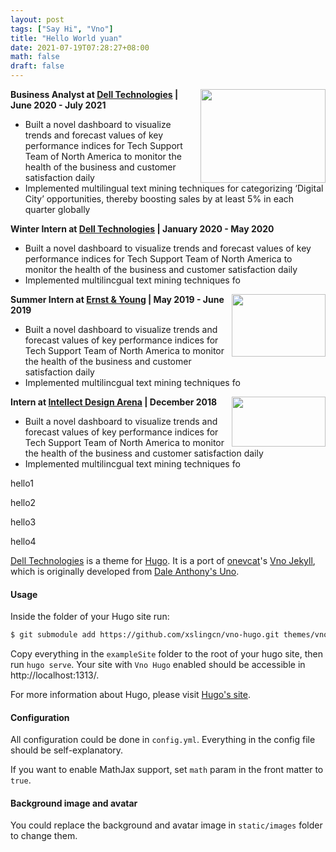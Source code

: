 ```yaml
---
layout: post
tags: ["Say Hi", "Vno"]
title: "Hello World yuan"
date: 2021-07-19T07:28:27+08:00
math: false
draft: false
---
```


<img align="right" top="1200" width="200" height="150" topmargin="5000" src="dell.png">

**Business Analyst at [Dell Technologies](https://www.delltechnologies.com/en-gb/index.htm) | June 2020 - July 2021**

* Built a novel dashboard to visualize trends and forecast values of key performance indices for Tech Support Team of North America to monitor the health of the business and customer satisfaction daily
* Implemented multilingual text mining techniques for categorizing ‘Digital City’ opportunities, thereby boosting sales by at least 5% in each quarter globally
 
 <!--p align="center">  1 </p-->
 
<!--img align="left" width="200" height="150" src="dell2.png"-->

**Winter Intern at [Dell Technologies](https://www.delltechnologies.com/en-gb/index.htm) | January 2020 - May 2020**

* Built a novel dashboard to visualize trends and forecast values of key performance indices for Tech Support Team of North America to monitor the health of the business and customer satisfaction daily
* Implemented multilincgual text mining techniques fo 



 <!--p align="center">  2 </p-->
 
<img align="right" width="150" height="100" src="EY.png">

**Summer Intern at [Ernst & Young](https://www.ey.com/en_in) | May 2019 - June 2019**

* Built a novel dashboard to visualize trends and forecast values of key performance indices for Tech Support Team of North America to monitor the health of the business and customer satisfaction daily
* Implemented multilincgual text mining techniques fo 


<img align="right" width="150" height="80" src="intellect.png">

**Intern at [Intellect Design Arena](https://www.intellectdesign.com/about-us) | December 2018**

* Built a novel dashboard to visualize trends and forecast values of key performance indices for Tech Support Team of North America to monitor the health of the business and customer satisfaction daily
* Implemented multilincgual text mining techniques fo 






 

hello1

hello2

hello3

hello4


[Dell Technologies](https://www.delltechnologies.com/en-gb/index.htm) is a theme for [Hugo](https://gohugo.io). It is a port of [onevcat](https://onevcat.com)'s [Vno Jekyll](https://github.com/onevcat/vno-jekyll), which is originally developed from [Dale Anthony's Uno](https://github.com/daleanthony/uno).

#### Usage
Inside the folder of your Hugo site run:
```bash
$ git submodule add https://github.com/xslingcn/vno-hugo.git themes/vno-hugo
```
Copy everything in the `exampleSite` folder to the root of your hugo site, then run `hugo serve`. Your site with `Vno Hugo` enabled should be accessible in http://localhost:1313/.

For more information about Hugo, please visit [Hugo's site](https://gohugo.io).

#### Configuration

All configuration could be done in `config.yml`. Everything in the config file should be self-explanatory.

If you want to enable MathJax support, set `math` param in the front matter to `true`.

#### Background image and avatar

You could replace the background and avatar image in `static/images` folder to change them.

